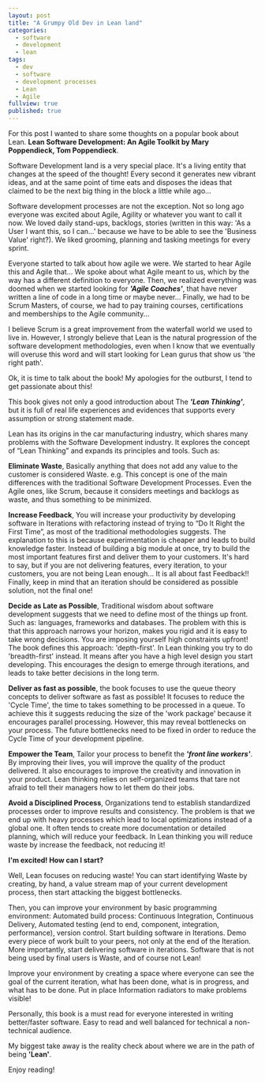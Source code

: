 ```yaml
---
layout: post
title: "A Grumpy Old Dev in Lean land"
categories:
  - software
  - development 
  - lean
tags: 
  - dev
  - software
  - development processes
  - Lean
  - Agile
fullview: true
published: true
---
```


For this post I wanted to share some thoughts on a popular book about Lean. **Lean Software Development: An Agile Toolkit by Mary Poppendieck, Tom Poppendieck**.

Software Development land is a very special place. It's a living entity that changes at the speed of the thought! Every second it generates new vibrant ideas, and at the same point of time eats and disposes the ideas that claimed to be the next big thing in the block a little while ago...

Software development processes are not the exception. Not so long ago everyone was excited about Agile, Agility or whatever you want to call it now. We loved daily stand-ups, backlogs, stories (written in this way: 'As a User I want this, so I can...' because we have to be able to see the 'Business Value' right?). We liked grooming, planning and tasking meetings for every sprint.

Everyone started to talk about how agile we were. We started to hear Agile this and Agile that... We spoke about what Agile meant to us, which by the way has a different definition to everyone. Then, we realized everything was doomed when we started looking for ***'Agile Coaches'***, that have never written a line of code in a long time or maybe never... Finally, we had to be Scrum Masters, of course, we had to pay training courses, certifications and memberships to the Agile community...

I believe Scrum is a great improvement from the waterfall world we used to live in. However, I strongly believe that Lean is the natural progression of the software development methodologies, even when I know that we eventually will overuse this word and will start looking for Lean gurus that show us 'the right path'.

Ok, it is time to talk about the book! My apologies for the outburst, I tend to get passionate about this!

This book gives not only a good introduction about The ***'Lean Thinking'***, but it is full of real life experiences and evidences that supports every assumption or strong statement made.

Lean has its origins in the car manufacturing industry, which shares many problems with the Software Development industry. It explores the concept of “Lean Thinking” and expands its principles and tools. Such as:

**Eliminate Waste**, Basically anything that does not add any value to the customer is considered Waste. e.g. This concept is one of the main differences with the traditional Software Development Processes. Even the Agile ones, like Scrum, because it considers meetings and backlogs as waste, and thus something to be minimized.

**Increase Feedback**, You will increase your productivity by developing software in Iterations with refactoring instead of trying to “Do It Right the First Time”, as most of the traditional methodologies suggests. The explanation to this is because experimentation is cheaper and leads to build knowledge faster. Instead of building a big module at once, try to build the most important features first and deliver them to your customers. It's hard to say, but if you are not delivering features, every iteration, to your customers, you are not being Lean enough... It is all about fast Feedback!!
Finally, keep in mind that an iteration should be considered as possible solution, not the final one!

**Decide as Late as Possible**, Traditional wisdom about software development suggests that we need to define most of the things up front. Such as: languages, frameworks and databases. The problem with this is that this approach narrows your horizon, makes you rigid and it is easy to take wrong decisions. You are imposing yourself high constraints upfront! The book defines this approach: 'depth-first'. In Lean thinking you try to do 'breadth-first' instead. It means after you have a high level design you start developing. This encourages  the design to emerge through iterations, and leads to take better decisions in the long term.

**Deliver as fast as possible**, the book focuses to use the queue theory concepts to deliver software as fast as possible! It focuses to reduce the 'Cycle Time', the time to takes something to be processed in a queue. To achieve this it suggests reducing the size of the 'work package' because it encourages parallel processing. However, this may reveal bottlenecks on your process. The future bottlenecks need to be fixed in order to reduce the Cycle Time of your development pipeline.

**Empower the Team**, Tailor your process to benefit the ***'front line workers'***. By improving their lives, you will improve the quality of the product delivered. It also encourages to improve the creativity and innovation in your product. Lean thinking relies on self-organized teams that tare not afraid to tell their managers how to let them do their jobs.

**Avoid a Disciplined Process**, Organizations tend to establish standardized processes order to improve results and consistency. The problem is that we end up with heavy processes which lead to local optimizations instead of a global one. It often tends to create more documentation or detailed planning, which will reduce your feedback. In Lean thinking you will reduce waste by increase the feedback, not reducing it!

**I'm excited! How can I start?**

Well, Lean focuses on reducing waste! You can start identifying Waste by creating, by hand, a value stream map of your current development process, then start attacking the biggest bottlenecks.

Then, you can improve your environment by basic programming environment: Automated build process: Continuous Integration, Continuous Delivery, Automated testing (end to end, component, integration, performance), version control.
Start building software in Iterations. Demo every piece of work built to your peers, not only at the end of the Iteration. More importantly, start delivering software in iterations. Software that is not being used by final users is Waste, and of course not Lean!

Improve your environment by creating a space where everyone can see the goal of the current iteration, what has been done, what is in progress, and what has to be done. Put in place Information radiators to make problems visible!

Personally, this book is a must read for everyone interested in writing better/faster software. Easy to read and well balanced for technical a non-technical audience.

My biggest take away is the reality check about where we are in the path of being **'Lean'**.

Enjoy reading!
